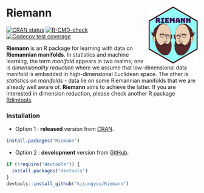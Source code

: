 
<!-- README.md is generated from README.Rmd. Please edit that file -->

# Riemann <img src='man/figures/logo.png' alt="" align="right" height="150" /></a>

<!-- badges: start -->

[![CRAN
status](https://www.r-pkg.org/badges/version/Riemann)](https://CRAN.R-project.org/package=Riemann)
[![R-CMD-check](https://github.com/kisungyou/Riemann/workflows/R-CMD-check/badge.svg)](https://github.com/kisungyou/Riemann/actions)
[![Codecov test
coverage](https://codecov.io/gh/kisungyou/Riemann/branch/master/graph/badge.svg)](https://app.codecov.io/gh/kisungyou/Riemann?branch=master)
<!-- badges: end -->

**Riemann** is an R package for learning with data on **Riemannian
manifolds**. In statistics and machine learning, the term *manifold*
appears in two realms; one is *dimensionality reduction* where we assume
that low-dimensional data manifold is embedded in high-dimensional
Euclidean space. The other is *statistics on manifolds* - data lie on
some Riemannian manifolds that we are already well aware of. **Riemann**
aims to achieve the latter. If you are interested in dimension
reduction, please check another R package
[Rdimtools](https://kisungyou.com/Rdimtools/).

### Installation

-   Option 1 : **released** version from
    [CRAN](https://CRAN.R-project.org).

``` r
install.packages("Riemann")
```

-   Option 2 : **development** version from
    [GitHub](https://github.com/).

``` r
if (!require("devtools")) {
  install.packages("devtools")
}
devtools::install_github("kisungyou/Riemann")
```
